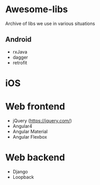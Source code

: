 # Awesome-libs
Archive of libs we use in various situations

## Android
- rxJava
- dagger
- retrofit

# iOS

# Web frontend
- jQuery (https://jquery.com/)
- Angular4
- Angular Material
- Angular Flexbox

# Web backend
- Django
- Loopback
